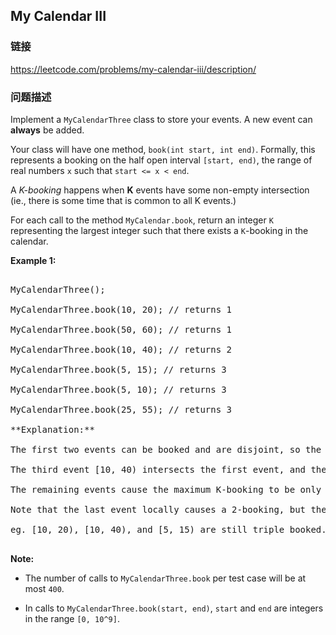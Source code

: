 ## My Calendar III  
### 链接  
https://leetcode.com/problems/my-calendar-iii/description/  
### 问题描述

Implement a `MyCalendarThree` class to store your events. A new event can **always** be added.



Your class will have one method, `book(int start, int end)`.  Formally, this represents a booking on the half open interval `[start, end)`, the range of real numbers `x` such that `start <= x < end`.



A *K-booking* happens when **K** events have some non-empty intersection (ie., there is some time that is common to all K events.)



For each call to the method `MyCalendar.book`, return an integer `K` representing the largest integer such that there exists a `K`-booking in the calendar.


**Example 1:**<br />
<pre>
MyCalendarThree();
MyCalendarThree.book(10, 20); // returns 1
MyCalendarThree.book(50, 60); // returns 1
MyCalendarThree.book(10, 40); // returns 2
MyCalendarThree.book(5, 15); // returns 3
MyCalendarThree.book(5, 10); // returns 3
MyCalendarThree.book(25, 55); // returns 3
**Explanation:** 
The first two events can be booked and are disjoint, so the maximum K-booking is a 1-booking.
The third event [10, 40) intersects the first event, and the maximum K-booking is a 2-booking.
The remaining events cause the maximum K-booking to be only a 3-booking.
Note that the last event locally causes a 2-booking, but the answer is still 3 because
eg. [10, 20), [10, 40), and [5, 15) are still triple booked.
</pre>


**Note:**
- The number of calls to `MyCalendarThree.book` per test case will be at most `400`.
- In calls to `MyCalendarThree.book(start, end)`, `start` and `end` are integers in the range `[0, 10^9]`.

